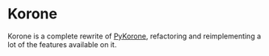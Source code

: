 # Korone

Korone is a complete rewrite of [PyKorone](https://github.com/AmanoTeam/PyKorone), refactoring
and reimplementing a lot of the features available on it.
